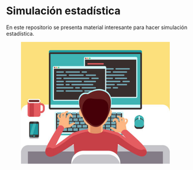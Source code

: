 # Simulación estadística

En este repositorio se presenta material interesante para hacer simulación estadística.

<figure>
  <img src="imagenes/coder.jpg" alt="Logo Python" width="402">
</figure>
